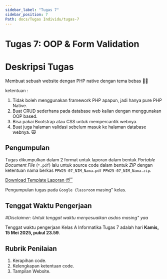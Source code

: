 ```yaml
---
sidebar_label: "Tugas 7"
sidebar_position: 7
Path: docs/Tugas Individu/tugas-7
---
```


# Tugas 7: OOP & Form Validation

# Deskripsi Tugas

Membuat sebuah website dengan PHP native dengan tema bebas 👍🏻

ketentuan :
1. Tidak boleh menggunakan framework PHP apapun, jadi hanya pure PHP Native.
2. Buat CRUD sederhana pada database web kalian dengan menggunakan OOP based.
3. Bisa pakai Bootstrap atau CSS untuk mempercantik webnya. 
4. Buat juga halaman validasi sebelum masuk ke halaman database webnya. 🙀

## Pengumpulan

Tugas dikumpulkan dalam 2 format untuk laporan dalam bentuk *Portable Document File* (`*.pdf`) lalu untuk source code dalam bentuk *ZIP* dengan ketentuan nama berkas `PPW25-07_NIM_Nama.pdf` `PPW25-07_NIM_Nama.zip`.

[Download Template Laporan 😴](https://github.com/PEMWEB-2025/PEMWEB-2025/raw/021ac9dd5da252489ded588f940d6067e7c963c9/static/berkas/Template%20Laporan.docx)

Pengumpulan tugas pada `Google Classroom` masing" kelas.

## Tenggat Waktu Pengerjaan
*#Disclaimer: Untuk tenggat waktu menyesuaikan asdos masing" yaa*

Tenggat waktu pengerjaan Kelas A Informatika Tugas 7 adalah hari **Kamis, 15 Mei 2025, pukul 23.59**.

## Rubrik Penilaian

1. Kerapihan code.
2. Kelengkapan ketentuan code.
3. Tampilan Website.